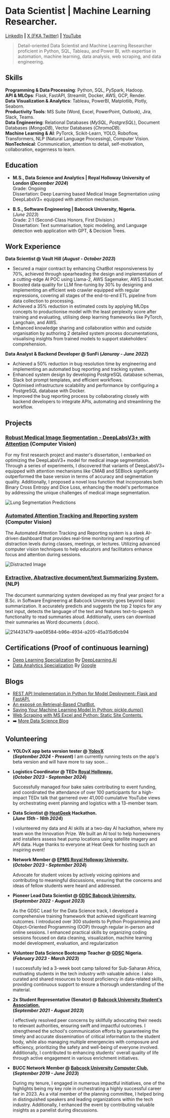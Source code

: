 # Data Scientist | Machine Learning Researcher.   
[LinkedIn](https://www.linkedin.com/in/einstein-ebereonwu) **|** [X (FKA Twitter)](https://x.com/einsteinmuna) **|** [YouTube](https://www.youtube.com/@einstein-munachi)
> Detail-oriented Data Scientist and Machine Learning Researcher proficient in Python, SQL, Tableau, and Power BI, with expertise in automation, machine learning, data analysis, web scraping, and data engineering.   

## Skills
**Programming & Data Processing**: Python, SQL, PySpark, Hadoop.   
**API & MLOps**: Flask, FastAPI, Streamlit, Docker, AWS, GCP, Render.   
**Data Visualization & Analytics**: Tableau, PowerBI, Matplotlib, Plotly, Seaborn.   
**Productivity Tools**: MS Suite (Word, Excel, PowerPoint, Outlook), Jira, Slack, Teams.   
**Data Engineering**: Relational Databases (_MySQL, PostgreSQL_), Document Databases (_MongoDB_), Vector Databases (_ChromaDB_).   
**Machine Learning & AI**: PyTorck, Scikit-Learn, YOLO, Roboflow, Transformers, NLP (Natural Language Processing), Computer Vision.   
**NonTechnical**: Communication, attention to detail, self-motivation, collaboration, eagerness to learn.

## Education
- **M.S., Data Science and Analytics	| Royal Holloway University of London (_December 2024_)**   
  Grade: Ongoing   
  Dissertation: Deep Learning based Medical Image Segmentation using DeepLabsV3+ equipped with attention mechanism.
                		
- **B.S., Software Engineering | Babcock University, Nigeria.**   
(_June 2023_)   
  Grade: 2:1 (Second-Class Honors, First Division.)   
  Dissertation: Text summarisation, topic modeling, and Language detection web application with GPT, & Decision Trees.   

## Work Experience
**Data Scientist @ Vault Hill (_August - October 2023_)**
- Secured a major contract by enhancing ChatBot responsiveness by 70%, achieved through spearheading the design and implementation of a cutting-edge AI POC using Llama-2, AWS Sagemaker, AWS S3 bucket.
- Boosted data quality for LLM fine-tuning by 30% by designing and implementing an efficient web crawler equipped with regular expressions, covering all stages of the end-to-end ETL pipeline from data collection to processing.
- Achieved a 35% reduction in estimated costs by applying MLOps concepts to productionise model with the least perplexity score after training and evaluating, utilising deep learning frameworks like PyTorch, Langchain, and AWS.
- Enhanced knowledge sharing and collaboration within and outside organisation by authoring 2 detailed system process documentations, visualising insights from trained models to support stakeholders' comprehension.   

**Data Analyst & Backend Developer @ SunFi (_Januray - June 2022_)**
- Achieved a 50% reduction in bug resolution time by engineering and implementing an automated bug reporting and tracking system.
- Enhanced system design by developing PostgreSQL database schemas, Slack bot prompt templates, and efficient workflows.
- Optimised infrastructure scalability and performance by configuring a PostgreSQL database with Docker.
- Improved the bug reporting process by collaborating closely with backend developers to integrate APIs, automating and streamlining the workflow.


## Projects
### [Robust Medical Image Segmentation - DeepLabsV3+ with Attention]() (Computer Vision)

For my first research project and master's dissertation, I embarked on optimizing the DeepLabsV3+ model for medical image segmentation. Through a series of experiments, I discovered that variants of DeepLabsV3+ equipped with attention mechanisms like CMAB and SEBlock significantly outperformed the base version in terms of accuracy and segmentation quality. Additionally, I proposed a novel loss function that incorporates both Binary Cross Entropy and Dice Loss, enhancing the model's performance by addressing the unique challenges of medical image segmentation.

![Lung Segmentation Predictions](https://github.com/user-attachments/assets/d6e3591d-69e9-4afd-a603-8ab9e343b82c)

### [Automated Attention Tracking and Reporting system](https://github.com/munas-git/Automated-Attention-Tracking-And-Reporting) (Computer Vision)   

The Automated Attention Tracking and Reporting system is a sleek AI-driven dashboard that provides real-time monitoring and reporting of distraction levels during classes, meetings, or lectures. Utilizing advanced computer vision techniques to help educators and facilitators enhance focus and attention during sessions.

![Distracted Image](https://github.com/user-attachments/assets/f0ee09cf-9c82-4b51-8b1f-d844f4f34ebe)

### [Extractive, Abatractive document/text Summarizing System.](https://github.com/munas-git/text-summarization-webapp) (NLP)

The document summarizing system developed as my final year project for a B.Sc. in Software Engineering at Babcock University goes beyond basic summarization. It accurately predicts and suggests the top 2 topics for any text input, detects the language of the text and features text-to-speech functionality to read summaries aloud. Additionally, users can download their summaries as Word documents (.docx).

![214431479-aae08584-b96e-4934-a205-45a315d6cb94](https://github.com/user-attachments/assets/5adf37f8-d659-4a9e-b871-197beec621ab)

## Certifications (Proof of continuous learning)
- [Deep Learning Specialization](https://www.coursera.org/account/accomplishments/specialization/certificate/PQ2Z3UR2CLUK) By [DeepLearning.AI](https://www.deeplearning.ai/)
- [Data Analytics Specialization](https://www.coursera.org/account/accomplishments/specialization/certificate/8H5L372MDYLF) By [Google](https://grow.google/intl/uk/enroll-certificates/?utm_source=google&utm_medium=paidsearch&utm_campaign=ha-sem-bk-gen-exa__geo%E2%80%94UK&utm_term=google%20training%20classes&gclsrc=aw.ds&gad_source=1&gclid=CjwKCAjwreW2BhBhEiwAavLwfIqhzCRpXvxMO1WxYMrOfN5tIqhgttybbjv_kbPGMfwRXJXAqtjClBoCM-UQAvD_BwE)

## Blogs
- [REST API Implementation in Python for Model Deployment: Flask and FastAPI.](https://medium.com/@einsteinmunachiso/rest-api-implementation-in-python-for-model-deployment-flask-and-fastapi-e80a6cedff86)
- [An exposé on Retrieval-Based ChatBot.](https://medium.com/@einsteinmunachiso/building-an-ai-chatbot-in-python-retrieval-based-chatbot-9c6c7f3ef6bf)
- [Saving Your Machine Learning Model In Python: pickle.dump()](https://medium.com/mlearning-ai/saving-your-machine-learning-model-in-python-pickle-dump-b01ae60a791c)
- [Web Scraping with MS Excel and Python: Static Site Contents.](https://medium.com/@einsteinmunachiso/web-scraping-with-ms-excel-and-python-static-site-contents-4903ea08b85)
- ➡️ [More Data Science Blog](https://medium.com/@einsteinmunachiso)


## Volunteering
- **YOLOvX app beta version tester @ [YolovX](https://yolovx.com/)**   
**(_September 2024 - Present_)**
  I am currently running tests on the app's beta version and will have more to say soon...
  

- **Logistics Coordinator @ TEDx [Royal Holloway.](https://www.linkedin.com/company/tedx-royal-holloway/)**   
**(_October 2023 - September 2024_)**

  Successfully managed four bake sales contributing to event funding, and coordinated the attendance of over 100 participants for a high-impact TEDx talk that garnered over 41,000 cumulative YouTube views by orchestrating event planning and logistics with a 13-member team.

- **Data Scientist @ [HeatGeek](https://www.heatgeek.com/) Hackathon.**   
**(_June 15th - 16th 2024_)**

  I volunteered my data and AI skills at a two-day AI hackathon, where my team won the Innovation Prize. We built an AI tool to help homeowners and installers assess heat pump locations using satellite imagery and API data. Huge thanks to everyone at Heat Geek for hosting such an inspiring event!

- **Network Member @ [EPMS Royal Holloway University.](https://intranet.royalholloway.ac.uk/students/information-hub/academic/school-of-engineering-physical-and-mathematical-sciences.aspx)**   
**(_October 2023 - September 2024_)**   
   
  Advocate for student voices by actively voicing opinions and contributing to meaningful discussions, ensuring that the concerns and ideas of fellow students were heard and addressed.

- **Pioneer Lead Data Scientist @ [GDSC Babcock University.](https://www.linkedin.com/company/gdsc-babcock/posts/?feedView=all)**   
**(_September 2022 - August 2023_)**

  As the GDSC Lead for the Data Science track, I developed a comprehensive training framework that achieved significant learning outcomes. I introduced over 300 students to Python Programming and Object-Oriented Programming (OOP) through regular in-person and online sessions. I enhanced practical skills by organizing coding sessions focused on data cleaning, visualization, machine learning model development, evaluation, and regularization

- **Volunteer Data Science Bootcamp Teacher @ [GDSC](https://www.linkedin.com/company/gdsc-iet-lucknow/) Nigeria.**   
**(_February 2023 - March 2023_)**

   I successfully led a 3-week boot camp tailored for Sub-Saharan Africa, motivating students in the tech industry with valuable advice. I also curated and shared resources to boost proficiency in data-related skills, providing continuous support to ensure a thorough understanding of the material.

- **2x Student Representative (Senator) @ [Babcock University Student's Association.](https://www.linkedin.com/company/babcock-university-students-association/)**  
**(_September 2021 - August 2023_)**

  I effectively resolved peer concerns by skillfully advocating their needs to relevant authorities, ensuring swift and impactful outcomes. I strengthened the school's communication efforts by guaranteeing the timely and accurate dissemination of critical information to the student body, while also managing multiple emergencies with composure and efficiency, prioritizing the safety and well-being of everyone involved. Additionally, I contributed to enhancing students' overall quality of life through active engagement in various enrichment initiatives.

- **BUCC Network Member @ [Babcock University Computer Club.](https://www.linkedin.com/company/bucc-official/posts/?feedView=all)**   
**(_September 2019 - June 2023_)**

  During my tenure, I engaged in numerous impactful initiatives, one of the highlights being my key role in orchestrating a highly successful career fair in 2023. As a vital member of the planning committee, I helped bring in distinguished speakers and leading organizations within the tech industry. Additionally, I enhanced the event by contributing valuable insights as a panelist during discussions.
